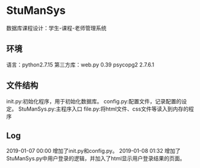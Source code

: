 # StuManSys
数据库课程设计：学生-课程-老师管理系统
## 环境
语言：python2.7.15
第三方库：web.py 0.39 psycopg2 2.7.6.1
## 文件结构
init.py:初始化程序，用于初始化数据库。
config.py:配置文件，记录配置的设定。
StuManSys.py:主程序入口
file.py:将html文件、css文件等读入到内存的程序
## Log
2019-01-07 00:00 增加了init.py和config.py。
2019-01-08 01:32 增加了StuManSys.py中用户登录的逻辑，并加入了html显示用户登录结果的页面。